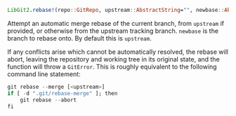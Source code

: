 ```julia
LibGit2.rebase!(repo::GitRepo, upstream::AbstractString="", newbase::AbstractString="")
```

Attempt an automatic merge rebase of the current branch, from `upstream` if provided, or otherwise from the upstream tracking branch. `newbase` is the branch to rebase onto. By default this is `upstream`.

If any conflicts arise which cannot be automatically resolved, the rebase will abort, leaving the repository and working tree in its original state, and the function will throw a `GitError`. This is roughly equivalent to the following command line statement:

```julia
git rebase --merge [<upstream>]
if [ -d ".git/rebase-merge" ]; then
    git rebase --abort
fi
```
